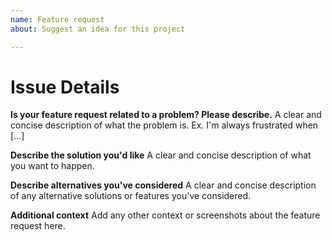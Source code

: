 ```yaml
---
name: Feature request
about: Suggest an idea for this project

---
```


# Issue Details
<!-- Removing the file heading or erasing any of the below without filling them in may result in the issue being closed without any response or even closed as invalid. -->

**Is your feature request related to a problem? Please describe.**
A clear and concise description of what the problem is. Ex. I'm always frustrated when [...]

**Describe the solution you'd like**
A clear and concise description of what you want to happen.

**Describe alternatives you've considered**
A clear and concise description of any alternative solutions or features you've considered.

**Additional context**
Add any other context or screenshots about the feature request here.
